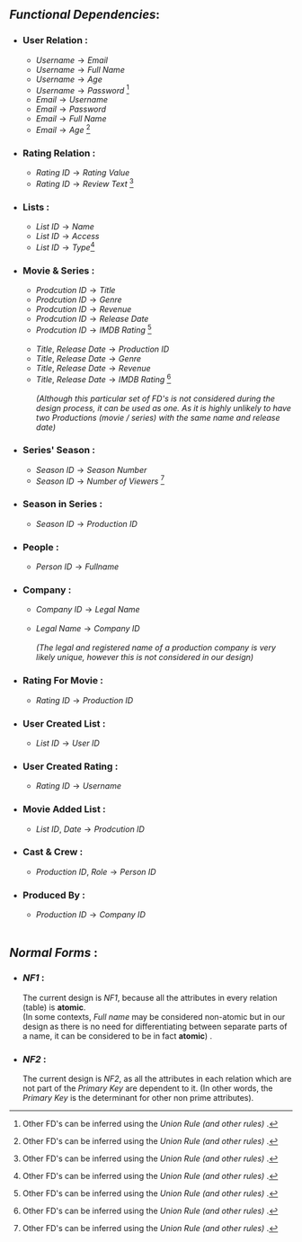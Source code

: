 ## _Functional Dependencies_:

 - ### User Relation :
	 -  $Username \rightarrow Email$ 
	 - $Username \rightarrow Full \ Name$
	 - $Username \rightarrow Age$
	 - $Username \rightarrow Password$ [^1]
	 - $Email \rightarrow Username$ 
	 - $Email \rightarrow Password$
	 - $Email \rightarrow Full \ Name$
	 - $Email \rightarrow Age$ [^1]<br> 
- ### Rating Relation : 
	- $Rating \ ID \rightarrow Rating \ Value$ 
	- $Rating \ ID \rightarrow Review \ Text$ [^1]<br>
- ### Lists :
	- $List \ ID \rightarrow Name$
	- $List \ ID \rightarrow Access$
	- $List \ ID \rightarrow Type$[^1]<br>
- ### Movie & Series :
	- $Prodcution \ ID \rightarrow Title$ 
	- $Prodcution \ ID \rightarrow Genre$
	- $Prodcution \ ID \rightarrow Revenue$
	- $Prodcution \ ID \rightarrow Release \ Date$
	- $Prodcution \ ID \rightarrow IMDB \ Rating$ [^1] <br><br>
	- $Title,\ Release \ Date \rightarrow Production \ ID$
	- $Title,\ Release \ Date \rightarrow Genre$
	- $Title,\ Release \ Date \rightarrow Revenue$
	- $Title,\ Release \ Date \rightarrow IMDB \ Rating$ [^1] <br><br> *(Although this particular set of FD's is not considered during the design process, it can be used as one. As it is highly unlikely to have two Productions (movie / series) with the same name and release date)* <br>
- ### Series' Season :
	- $Season \ ID \rightarrow Season \ Number$
	- $Season \ ID \rightarrow Number \ of \ Viewers$ [^1] <br>
- ### Season in Series :
	- $Season \ ID \rightarrow Production \ ID$ <br>
- ### People :
	- $Person \ ID \rightarrow Fullname$ <br>
- ### Company :
	- $Company \ ID \rightarrow Legal \ Name$<br><br>
	- $Legal \ Name \rightarrow Company \ ID$  <br><br> *(The legal and registered name of a production company is very likely unique, however this is not considered in our design)* <br>
- ### Rating For Movie :
	- $Rating \ ID \rightarrow Production \ ID$ <br>
- ### User Created List :
	- $List \ ID \rightarrow User \ ID$ <br>
- ### User Created Rating :
	- $Rating \ ID \rightarrow Username$ <br>
- ### Movie Added List :
	- $List \ ID, \ Date \rightarrow Prodcution \ ID$ <br>
- ### Cast & Crew :
	- $Production \ ID, \ Role \rightarrow Person \ ID$<br>
- ### Produced By :
	- $Production \ ID \rightarrow Company \ ID$<br><br>
[^1]: Other FD's can be inferred using the *Union Rule (and other rules)* . 
## *Normal Forms* :

- ### _NF1_ : 
	The current design is *NF1*, because all the attributes in every relation (table) is **atomic**. <br> (In some contexts, *Full name* may be considered non-atomic but in our design as there is no need for differentiating between separate parts of a name, it can be considered to be in fact **atomic**) . <br>
- ### *NF2* :
	The current design is *NF2*, as all the attributes in each relation which are not part of the *Primary Key* are dependent to it. (In other words, the *Primary Key* is the determinant for other non prime attributes).<br>
